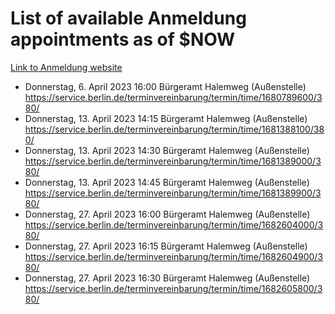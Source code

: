 # List of available Anmeldung appointments as of $NOW
[Link to Anmeldung website](https://service.berlin.de/terminvereinbarung/termin/tag.php?termin=1&anliegen[]=120686&dienstleisterlist=122210,122217,327316,122219,327312,122227,327314,122231,327346,122243,327348,122254,122252,329742,122260,329745,122262,329748,122271,327278,122273,327274,122277,327276,330436,122280,327294,122282,327290,122284,327292,122291,327270,122285,327266,122286,327264,122296,327268,150230,329760,122297,327286,122294,327284,122312,329763,122314,329775,122304,327330,122311,327334,122309,327332,317869,122281,327352,122279,329772,122283,122276,327324,122274,327326,122267,329766,122246,327318,122251,327320,122257,327322,122208,327298,122226,327300&herkunft=http%3A%2F%2Fservice.berlin.de%2Fdienstleistung%2F120686%2F)
- Donnerstag, 6. April 2023 16:00 Bürgeramt Halemweg (Außenstelle) https://service.berlin.de/terminvereinbarung/termin/time/1680789600/380/
- Donnerstag, 13. April 2023 14:15 Bürgeramt Halemweg (Außenstelle) https://service.berlin.de/terminvereinbarung/termin/time/1681388100/380/
- Donnerstag, 13. April 2023 14:30 Bürgeramt Halemweg (Außenstelle) https://service.berlin.de/terminvereinbarung/termin/time/1681389000/380/
- Donnerstag, 13. April 2023 14:45 Bürgeramt Halemweg (Außenstelle) https://service.berlin.de/terminvereinbarung/termin/time/1681389900/380/
- Donnerstag, 27. April 2023 16:00 Bürgeramt Halemweg (Außenstelle) https://service.berlin.de/terminvereinbarung/termin/time/1682604000/380/
- Donnerstag, 27. April 2023 16:15 Bürgeramt Halemweg (Außenstelle) https://service.berlin.de/terminvereinbarung/termin/time/1682604900/380/
- Donnerstag, 27. April 2023 16:30 Bürgeramt Halemweg (Außenstelle) https://service.berlin.de/terminvereinbarung/termin/time/1682605800/380/
